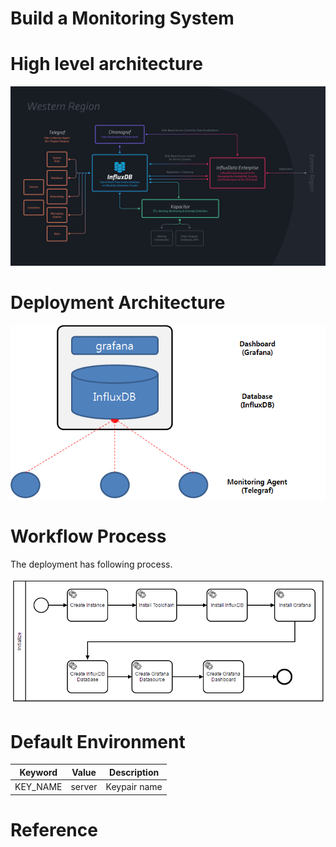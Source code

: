 # Build a Monitoring System

# High level architecture

<img src="https://raw.githubusercontent.com/bocabaton/orchestra-books/master/monitoring/grafana/architecture.png">

# Deployment Architecture

<img src="https://raw.githubusercontent.com/bocabaton/orchestra-books/master/monitoring/grafana/deployment.png">

# Workflow Process

The deployment has following process.

<img src="https://raw.githubusercontent.com/bocabaton/orchestra-books/master/monitoring/grafana/workflow.png">

# Default Environment

Keyword | Value | Description
----    | ----  | ----
KEY_NAME   | server    | Keypair name


# Reference
